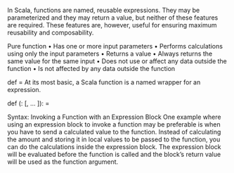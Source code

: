 In Scala, functions are named, reusable expressions. They may be parameterized and they may return a value, but neither of these features are required. These features are, however, useful for ensuring maximum reusability and composability.

Pure function
• Has one or more input parameters
• Performs calculations using only the input parameters
• Returns a value
• Always returns the same value for the same input
• Does not use or affect any data outside the function
• Is not affected by any data outside the function

def <identifier> = <expression>
At its most basic, a Scala function is a named wrapper for an expression.

def <identifier>(<identifier>: <type>[, ... ]): <type> = <expression>

Syntax: Invoking a Function with an Expression Block
<function identifier> <expression block>
One example where using an expression block to invoke a function may be preferable is when you have to send a calculated value to the function. Instead of calculating the amount and storing it in local values to be passed to the function, you can do the calculations inside the expression block. The expression block will be evaluated before the function is called and the block’s return value will be used as the function argument.

